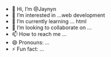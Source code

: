 - 👋 Hi, I’m @Jaynyn
- 👀 I’m interested in ...web development
- 🌱 I’m currently learning ... html
- 💞️ I’m looking to collaborate on ...
- 📫 How to reach me ...
- 😄 Pronouns: ...
- ⚡ Fun fact: ...

<!---
Jaynyn/Jaynyn is a ✨ special ✨ repository because its `README.md` (this file) appears on your GitHub profile.
You can click the Preview link to take a look at your changes.
--->

